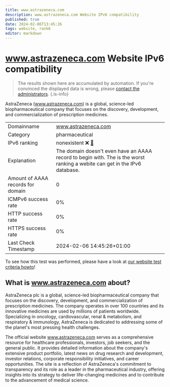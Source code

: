 ```yaml
---
title: www.astrazeneca.com
description: www.astrazeneca.com Website IPv6 compatibility
published: true
date: 2024-02-06T13:45:26
tags: website, rank6
editor: markdown
---
```


# www.astrazeneca.com Website IPv6 compatibility

> The results shown here are accumulated by automation. If you're convinced the displayed data is wrong, please [contact the administrators](/howto/chat). 
{.is-info}

AstraZeneca (www.astrazeneca.com) is a global, science-led biopharmaceutical company that focuses on the discovery, development, and commercialization of prescription medicines.


|   |   |
| - | - |
| Domainname | www.astrazeneca.com
| Category | pharmaceutical |
| IPv6 ranking | nonexistent :x: [🔗](/howto/ranking) |
| Explanation | The domain doesn't even have an AAAA record to begin with. The is the worst ranking a webite can get in the IPv6 database. |
| Amount of AAAA records for domain | 0 |
| ICMPv6 success rate | 0%|
| HTTP success rate | 0% |
| HTTPS success rate | 0% |
| Last Check Timestamp | 2024-02-06 14:45:26+01:00 |

To see how this test was performed, please have a look at [our website test criteria howto](/howto/testcriteria/website)!


## What is www.astrazeneca.com about?
AstraZeneca plc is a global, science-led biopharmaceutical company that focuses on the discovery, development, and commercialization of prescription medicines. The company operates in over 100 countries and its innovative medicines are used by millions of patients worldwide. Specializing in oncology, cardiovascular, renal & metabolism, and respiratory & immunology, AstraZeneca is dedicated to addressing some of the planet's most pressing health challenges.

The official website www.astrazeneca.com serves as a comprehensive resource for healthcare professionals, investors, job seekers, and the general public. It provides detailed information about the company's extensive product portfolio, latest news on drug research and development, investor relations, corporate responsibility initiatives, and career opportunities. The site is a reflection of AstraZeneca's commitment to transparency and its role as a leader in the pharmaceutical industry, offering insights into its strategy to deliver life-changing medicines and to contribute to the advancement of medical science.


